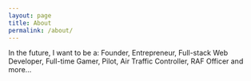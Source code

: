 ```yaml
---
layout: page
title: About
permalink: /about/
---
```


In the future, I want to be a: Founder, Entrepreneur, Full-stack Web Developer, Full-time Gamer, Pilot, Air Traffic Controller, RAF Officer and more...
